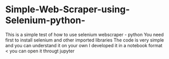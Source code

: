 # Simple-Web-Scraper-using-Selenium-python-
This is a simple test of how to use selenium webscraper - python 
You need first to install selenium and other imported libraries 
The code is very simple and you can understand it on your own
I developed it in a notebook format < you can open it througt jupyter 
